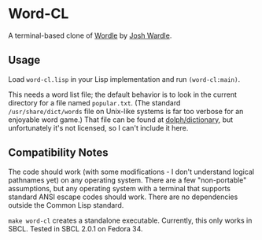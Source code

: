 # Word-CL

A terminal-based clone of [Wordle](https://www.powerlanguage.co.uk/wordle/)
by [Josh Wardle](https://twitter.com/powerlanguish).

## Usage

Load `word-cl.lisp` in your Lisp implementation and run `(word-cl:main)`.

This needs a word list file; the default behavior is to look in the
current directory for a file named `popular.txt`.  (The standard
`/usr/share/dict/words` file on Unix-like systems is far too
verbose for an enjoyable word game.)  That file can be found at
[dolph/dictionary](https://github.com/dolph/dictionary/), but unfortunately
it's not licensed, so I can't include it here.

## Compatibility Notes

The code should work (with some modifications - I don't understand logical
pathnames yet) on any operating system.  There are a few "non-portable"
assumptions, but any operating system with a terminal that supports standard
ANSI escape codes should work.  There are no dependencies outside the Common
Lisp standard.

`make word-cl` creates a standalone executable.  Currently, this only works
in SBCL.  Tested in SBCL 2.0.1 on Fedora 34.


